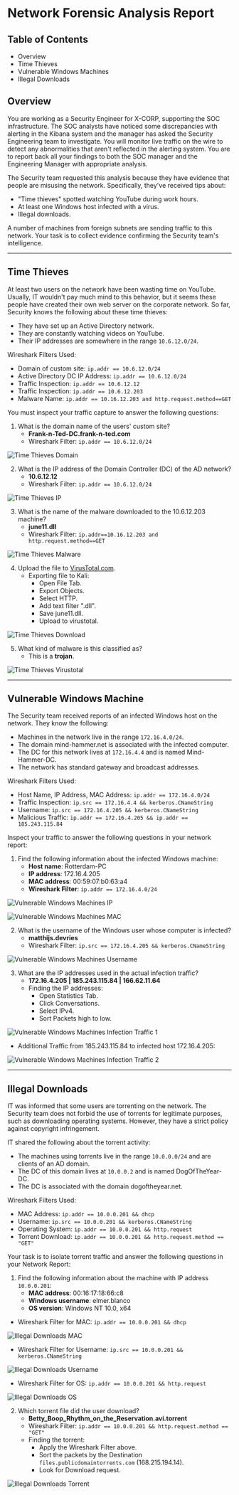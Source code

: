 # Network Forensic Analysis Report

## Table of Contents
- Overview
- Time Thieves
- Vulnerable Windows Machines
- Illegal Downloads

## Overview
You are working as a Security Engineer for X-CORP, supporting the SOC infrastructure. The SOC analysts have noticed some discrepancies with alerting in the Kibana system and the manager has asked the Security Engineering team to investigate. You will monitor live traffic on the wire to detect any abnormalities that aren't reflected in the alerting system. You are to report back all your findings to both the SOC manager and the Engineering Manager with appropriate analysis.

The Security team requested this analysis because they have evidence that people are misusing the network. Specifically, they've received tips about:

- "Time thieves" spotted watching YouTube during work hours.
- At least one Windows host infected with a virus.
- Illegal downloads.

A number of machines from foreign subnets are sending traffic to this network. Your task is to collect evidence confirming the Security team's intelligence.

---

## Time Thieves 

At least two users on the network have been wasting time on YouTube. Usually, IT wouldn't pay much mind to this behavior, but it seems these people have created their own web server on the corporate network. So far, Security knows the following about these time thieves:
- They have set up an Active Directory network.
- They are constantly watching videos on YouTube.
- Their IP addresses are somewhere in the range `10.6.12.0/24`.

Wireshark Filters Used:
- Domain of custom site: `ip.addr == 10.6.12.0/24`
- Active Directory DC IP Address: `ip.addr == 10.6.12.0/24`
- Traffic Inspection: `ip.addr == 10.6.12.12`
- Traffic Inspection: `ip.addr == 10.6.12.203`
- Malware Name: `ip.addr == 10.16.12.203 and http.request.method==GET`

You must inspect your traffic capture to answer the following questions:

1. What is the domain name of the users' custom site?
    - **Frank-n-Ted-DC.frank-n-ted.com**
    - Wireshark Filter: `ip.addr == 10.6.12.0/24`

![Time Thieves Domain](Images/TT_domain.png)

2. What is the IP address of the Domain Controller (DC) of the AD network?
    - **10.6.12.12**
    - Wireshark Filter: `ip.addr == 10.6.12.0/24`

![Time Thieves IP](Images/TT_ip.png)

3. What is the name of the malware downloaded to the 10.6.12.203 machine?
    - **june11.dll**
    - Wireshark Filter: `ip.addr==10.16.12.203 and http.request.method==GET`

![Time Thieves Malware](Images/TT_malware.png)

4. Upload the file to [VirusTotal.com](https://www.virustotal.com/gui/). 
    - Exporting file to Kali:
        - Open File Tab.
        - Export Objects.
        - Select HTTP.
        - Add text filter ".dll".
        - Save june11.dll.
        - Upload to virustotal.

![Time Thieves Download](Images/TT_download.png)

5. What kind of malware is this classified as?
    - This is a **trojan**.

![Time Thieves Virustotal](Images/TT_virustotal.png)

---

## Vulnerable Windows Machine

The Security team received reports of an infected Windows host on the network. They know the following:
- Machines in the network live in the range `172.16.4.0/24`.
- The domain mind-hammer.net is associated with the infected computer.
- The DC for this network lives at `172.16.4.4` and is named Mind-Hammer-DC.
- The network has standard gateway and broadcast addresses.

Wireshark Filters Used:
- Host Name, IP Address, MAC Address: `ip.addr == 172.16.4.0/24`
- Traffic Inspection: `ip.src == 172.16.4.4 && kerberos.CNameString`
- Username: `ip.src == 172.16.4.205 && kerberos.CNameString`
- Malicious Traffic: `ip.addr == 172.16.4.205 && ip.addr == 185.243.115.84`

Inspect your traffic to answer the following questions in your network report:

1. Find the following information about the infected Windows machine:
    - **Host name**: Rotterdam-PC
    - **IP address**: 172.16.4.205
    - **MAC address**: 00:59:07:b0:63:a4
    - **Wireshark Filter**: `ip.addr == 172.16.4.0/24`

![Vulnerable Windows Machines IP](Images/VWM_ip.png)

![Vulnerable Windows Machines MAC](Images/VWM_mac.png)

2. What is the username of the Windows user whose computer is infected?
    - **matthijs.devries**
    - Wireshark Filter: `ip.src == 172.16.4.205 && kerberos.CNameString`

![Vulnerable Windows Machines Username](Images/VWM_username.png)

3. What are the IP addresses used in the actual infection traffic?
    - **172.16.4.205 | 185.243.115.84 | 166.62.11.64**
    - Finding the IP addresses:
        - Open Statistics Tab.
        - Click Conversations.
        - Select IPv4.
        - Sort Packets high to low.

![Vulnerable Windows Machines Infection Traffic 1](Images/VWM_infection_traffic1.png)

- Additional Traffic from 185.243.115.84 to infected host 172.16.4.205:

![Vulnerable Windows Machines Infection Traffic 2](Images/VWM_infection_traffic2.png)

---

## Illegal Downloads

IT was informed that some users are torrenting on the network. The Security team does not forbid the use of torrents for legitimate purposes, such as downloading operating systems. However, they have a strict policy against copyright infringement.

IT shared the following about the torrent activity:

- The machines using torrents live in the range `10.0.0.0/24` and are clients of an AD domain.
- The DC of this domain lives at `10.0.0.2` and is named DogOfTheYear-DC.
- The DC is associated with the domain dogoftheyear.net.

Wireshark Filters Used:
- MAC Address: `ip.addr == 10.0.0.201 && dhcp`
- Username: `ip.src == 10.0.0.201 && kerberos.CNameString`
- Operating System: `ip.addr == 10.0.0.201 && http.request`
- Torrent Download: `ip.addr == 10.0.0.201 && http.request.method == "GET"`

Your task is to isolate torrent traffic and answer the following questions in your Network Report:

1. Find the following information about the machine with IP address `10.0.0.201`:
    - **MAC address**: 00:16:17:18:66:c8
    - **Windows username**: elmer.blanco
    - **OS version**: Windows NT 10.0, x64
- Wireshark Filter for MAC: `ip.addr == 10.0.0.201 && dhcp`

![Illegal Downloads MAC](Images/ID_mac.png)

- Wireshark Filter for Username: `ip.src == 10.0.0.201 && kerberos.CNameString`

![Illegal Downloads Username](Images/ID_username.png)

- Wireshark Filter for OS: `ip.addr == 10.0.0.201 && http.request`

![Illegal Downloads OS](Images/ID_os.png)

2. Which torrent file did the user download?
    - **Betty_Boop_Rhythm_on_the_Reservation.avi.torrent**
    - Wireshark Filter: `ip.addr == 10.0.0.201 && http.request.method == "GET"`
    - Finding the torrent:
        - Apply the Wireshark Filter above.
        - Sort the packets by the Destination `files.publicdomaintorrents.com` (168.215.194.14).
        - Look for Download request.

![Illegal Downloads Torrent](Images/ID_torrent.png)